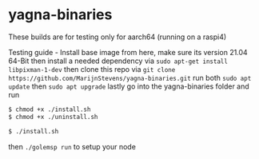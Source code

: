 # yagna-binaries



These builds are for testing only for aarch64 (running on a raspi4)

Testing guide -
Install base image from <link href = "https://ubuntu.com/download/raspberry-pi">here<link>, make sure its version 21.04 64-Bit
then install a needed dependency via 
 ```sudo apt-get install libpixman-1-dev```
then clone this repo via
```git clone https://github.com/MarijnStevens/yagna-binaries.git```
run both 
```sudo apt update```
then
```sudo apt upgrade```
lastly go into the yagna-binaries folder and run
```Bash 
$ chmod +x ./install.sh
$ chmod +x ./uninstall.sh

$ ./install.sh 
```
then ```./golemsp run``` to setup your node

